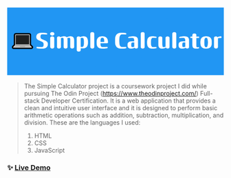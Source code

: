 ![Simple Calculator README image](/assets/Simple_Calculator.png)

> The Simple Calculator project is a coursework project I did while pursuing The Odin Project (https://www.theodinproject.com/) Full-stack Developer Certification. It is a web application that provides a clean and intuitive user interface and it is designed to perform basic arithmetic operations such as addition, subtraction, multiplication, and division. These are the languages I used:
> 1. HTML
> 2. CSS
> 3. JavaScript

### ✨ [Live Demo](https://tonycharles377.github.io/simple-calculator/)
